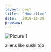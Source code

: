 ```yaml
---
layout: post
title:  "How often"
date:   2019-02-28 
preview: 
---
```


![Picture 1](https://i.ibb.co/tZBn0N1/sushi.png)

aliens like sushi too
